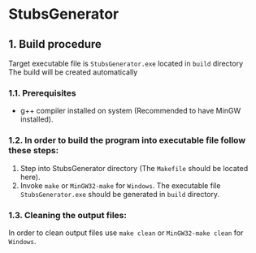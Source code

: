 # StubsGenerator

## 1. Build procedure
Target executable file is `StubsGenerator.exe` located in `build` directory <br>
The build will be created automatically <br>
### 1.1. Prerequisites
- g++ compiler installed on system (Recommended to have MinGW installed).

### 1.2. In order to build the program into executable file follow these steps:
1. Step into StubsGenerator directory (The `Makefile` should be located here).
2. Invoke `make` or `MinGW32-make` for `Windows`.
The executable file `StubsGenerator.exe` should be generated in `build` directory.

### 1.3. Cleaning the output files:
In order to clean output files use `make clean` or `MinGW32-make clean` for `Windows`.
